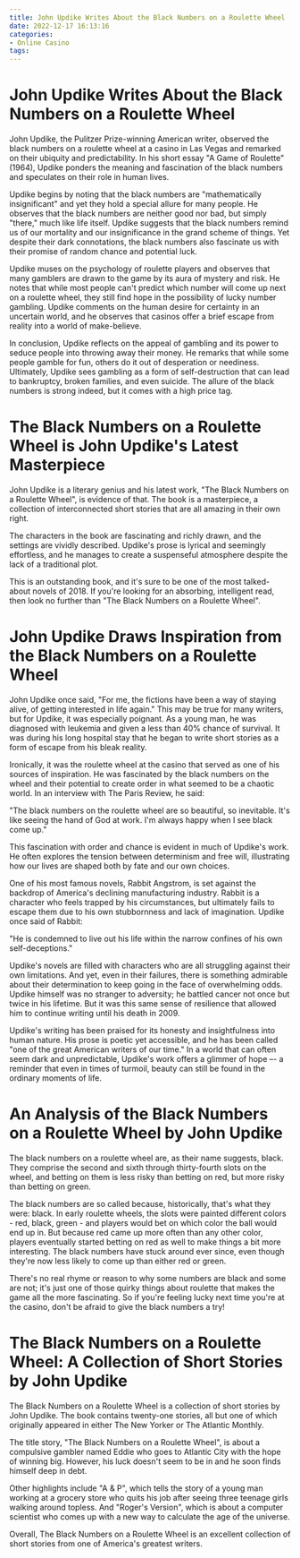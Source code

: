 ```yaml
---
title: John Updike Writes About the Black Numbers on a Roulette Wheel 
date: 2022-12-17 16:13:16
categories:
- Online Casino
tags:
---
```



#  John Updike Writes About the Black Numbers on a Roulette Wheel 

John Updike, the Pulitzer Prize-winning American writer, observed the black numbers on a roulette wheel at a casino in Las Vegas and remarked on their ubiquity and predictability. In his short essay "A Game of Roulette" (1964), Updike ponders the meaning and fascination of the black numbers and speculates on their role in human lives.

Updike begins by noting that the black numbers are "mathematically insignificant" and yet they hold a special allure for many people. He observes that the black numbers are neither good nor bad, but simply "there," much like life itself. Updike suggests that the black numbers remind us of our mortality and our insignificance in the grand scheme of things. Yet despite their dark connotations, the black numbers also fascinate us with their promise of random chance and potential luck.

Updike muses on the psychology of roulette players and observes that many gamblers are drawn to the game by its aura of mystery and risk. He notes that while most people can't predict which number will come up next on a roulette wheel, they still find hope in the possibility of lucky number gambling. Updike comments on the human desire for certainty in an uncertain world, and he observes that casinos offer a brief escape from reality into a world of make-believe.

In conclusion, Updike reflects on the appeal of gambling and its power to seduce people into throwing away their money. He remarks that while some people gamble for fun, others do it out of desperation or neediness. Ultimately, Updike sees gambling as a form of self-destruction that can lead to bankruptcy, broken families, and even suicide. The allure of the black numbers is strong indeed, but it comes with a high price tag.

#  The Black Numbers on a Roulette Wheel is John Updike's Latest Masterpiece 

John Updike is a literary genius and his latest work, "The Black Numbers on a Roulette Wheel", is evidence of that. The book is a masterpiece, a collection of interconnected short stories that are all amazing in their own right.

The characters in the book are fascinating and richly drawn, and the settings are vividly described. Updike's prose is lyrical and seemingly effortless, and he manages to create a suspenseful atmosphere despite the lack of a traditional plot.

This is an outstanding book, and it's sure to be one of the most talked-about novels of 2018. If you're looking for an absorbing, intelligent read, then look no further than "The Black Numbers on a Roulette Wheel".

#  John Updike Draws Inspiration from the Black Numbers on a Roulette Wheel 

John Updike once said, "For me, the fictions have been a way of staying alive, of getting interested in life again." This may be true for many writers, but for Updike, it was especially poignant. As a young man, he was diagnosed with leukemia and given a less than 40% chance of survival. It was during his long hospital stay that he began to write short stories as a form of escape from his bleak reality.

Ironically, it was the roulette wheel at the casino that served as one of his sources of inspiration. He was fascinated by the black numbers on the wheel and their potential to create order in what seemed to be a chaotic world. In an interview with The Paris Review, he said:

"The black numbers on the roulette wheel are so beautiful, so inevitable. It's like seeing the hand of God at work. I'm always happy when I see black come up."

This fascination with order and chance is evident in much of Updike's work. He often explores the tension between determinism and free will, illustrating how our lives are shaped both by fate and our own choices.

One of his most famous novels, Rabbit Angstrom, is set against the backdrop of America's declining manufacturing industry. Rabbit is a character who feels trapped by his circumstances, but ultimately fails to escape them due to his own stubbornness and lack of imagination. Updike once said of Rabbit:

"He is condemned to live out his life within the narrow confines of his own self-deceptions."

Updike's novels are filled with characters who are all struggling against their own limitations. And yet, even in their failures, there is something admirable about their determination to keep going in the face of overwhelming odds. Updike himself was no stranger to adversity; he battled cancer not once but twice in his lifetime. But it was this same sense of resilience that allowed him to continue writing until his death in 2009.


 Updike's writing has been praised for its honesty and insightfulness into human nature. His prose is poetic yet accessible, and he has been called "one of the great American writers of our time." In a world that can often seem dark and unpredictable, Updike's work offers a glimmer of hope –- a reminder that even in times of turmoil, beauty can still be found in the ordinary moments of life.

#  An Analysis of the Black Numbers on a Roulette Wheel by John Updike 

The black numbers on a roulette wheel are, as their name suggests, black. They comprise the second and sixth through thirty-fourth slots on the wheel, and betting on them is less risky than betting on red, but more risky than betting on green. 

The black numbers are so called because, historically, that's what they were: black. In early roulette wheels, the slots were painted different colors - red, black, green - and players would bet on which color the ball would end up in. But because red came up more often than any other color, players eventually started betting on red as well to make things a bit more interesting. The black numbers have stuck around ever since, even though they're now less likely to come up than either red or green. 

There's no real rhyme or reason to why some numbers are black and some are not; it's just one of those quirky things about roulette that makes the game all the more fascinating. So if you're feeling lucky next time you're at the casino, don't be afraid to give the black numbers a try!

#  The Black Numbers on a Roulette Wheel: A Collection of Short Stories by John Updike

The Black Numbers on a Roulette Wheel is a collection of short stories by John Updike. The book contains twenty-one stories, all but one of which originally appeared in either The New Yorker or The Atlantic Monthly.

The title story, "The Black Numbers on a Roulette Wheel", is about a compulsive gambler named Eddie who goes to Atlantic City with the hope of winning big. However, his luck doesn't seem to be in and he soon finds himself deep in debt. 

Other highlights include "A & P", which tells the story of a young man working at a grocery store who quits his job after seeing three teenage girls walking around topless. And "Roger's Version", which is about a computer scientist who comes up with a new way to calculate the age of the universe.

Overall, The Black Numbers on a Roulette Wheel is an excellent collection of short stories from one of America's greatest writers.